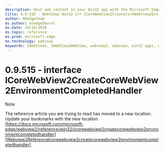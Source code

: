 ```yaml
---
description: Host web content in your Win32 app with the Microsoft Edge WebView2 control
title: 0.9.515 - WebView2 Win32 C++ ICoreWebView2CreateCoreWebView2EnvironmentCompletedHandler
author: MSEdgeTeam
ms.author: msedgedevrel
ms.date: 10/16/2020
ms.topic: reference
ms.prod: microsoft-edge
ms.technology: webview
keywords: IWebView2, IWebView2WebView, webview2, webview, win32 apps, win32, edge, ICoreWebView2, ICoreWebView2Controller, browser control, edge html
---
```


# 0.9.515 - interface ICoreWebView2CreateCoreWebView2EnvironmentCompletedHandler 

> [!NOTE]
> The reference article you are trying to read has moved to a new location.  
> Update your bookmarks with the new location.  
> [https://docs.microsoft.com/microsoft-edge/webview2/reference/win32/icorewebview2createcorewebview2environmentcompletedhandler][Webview2ReferenceIcorewebview2createcorewebview2environmentcompletedhandler].  

[Webview2ReferenceIcorewebview2createcorewebview2environmentcompletedhandler]: /microsoft-edge/webview2/reference/win32/icorewebview2createcorewebview2environmentcompletedhandler "interface ICoreWebView2CreateCoreWebView2EnvironmentCompletedHandler | Microsoft Docs"
